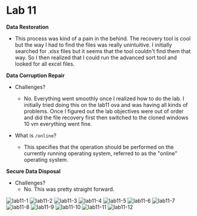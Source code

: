# Lab 11

**Data Restoration**

- This process was kind of a pain in the behind.  The recovery tool is cool but the way I had to find the files was really unintuitive.  I initially searched for .xlsx files but it seems that the tool couldn't find them that way.  So I then realized that I could run the advanced sort tool and looked for all excel files.

**Data Corruption Repair**

- Challenges?  
  - No.  Everything went smoothly once I realized how to do the lab.  I initially tried doing this on the lab11 ova and was having all kinds of problems.  Once I figured out the lab objectives were out of order and did the file recovery first then switched to the cloned windows 10 vm everything went fine.

- What is `/online`?
  - This specifies that the operation should be performed on the currently running operating system, referred to as the "online" operating system.

**Secure Data Disposal**

- Challenges? 
  - No.  This was pretty straight forward.

![lab11-1](media/lab11-1.png)
![lab11-2](media/lab11-2.png)
![lab11-3](media/lab11-3.png)
![lab11-4](media/lab11-4.png)
![lab11-5](media/lab11-5.png)
![lab11-6](media/lab11-6.png)
![lab11-7](media/lab11-7.png)
![lab11-8](media/lab11-8.png)
![lab11-9](media/lab11-9.png)
![lab11-10](media/lab11-10.png)
![lab11-11](media/lab11-11.png)
![lab11-12](media/lab11-12.png)
